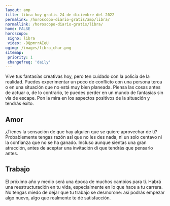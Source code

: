 ```yaml
---
layout: amp
title: libra hoy gratis 24 de diciembre del 2022 
permalink: /horoscopo-diario-gratis/amp/libra/
normallink: /horoscopo-diario-gratis/libra/
home: FALSE
horoscopo:
 signo: libra
 video: -DQpmrrAIeU
ogimg: /images/libra_char.png
sitemap:
 priority: 1
 changefreq: 'daily'
---
```



Vive tus fantasías creativas hoy, pero ten cuidado con la policía de la realidad. Puedes experimentar un poco de conflicto con una persona terca o en una situación que no está muy bien planeada. Piensa las cosas antes de actuar o, de lo contrario, te puedes perder en un mundo de fantasías sin vía de escape. Pon la mira en los aspectos positivos de la situación y tendrás éxito.

## Amor

¿Tienes la sensación de que hay alguien que se quiere aprovechar de ti? Probablemente tengas razón así que no les des nada, ni un solo centavo ni la confianza que no se ha ganado. Incluso aunque sientas una gran atracción, antes de aceptar una invitación di que tendrás que pensarlo antes.

## Trabajo

El próximo año y medio será una época de muchos cambios para ti. Habrá una reestructuración en tu vida, especialmente en lo que hace a tu carrera. No tengas miedo de dejar que tu trabajo se desmorone: así podrás empezar algo nuevo, algo que realmente te dé satisfacción.